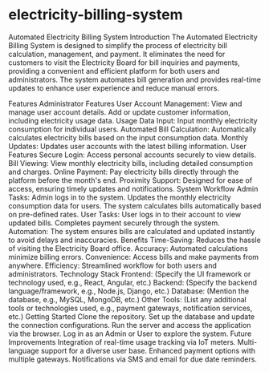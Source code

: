 # electricity-billing-system
Automated Electricity Billing System
Introduction
The Automated Electricity Billing System is designed to simplify the process of electricity bill calculation, management, and payment. It eliminates the need for customers to visit the Electricity Board for bill inquiries and payments, providing a convenient and efficient platform for both users and administrators. The system automates bill generation and provides real-time updates to enhance user experience and reduce manual errors.

Features
Administrator Features
User Account Management:
View and manage user account details.
Add or update customer information, including electricity usage data.
Usage Data Input:
Input monthly electricity consumption for individual users.
Automated Bill Calculation:
Automatically calculates electricity bills based on the input consumption data.
Monthly Updates:
Updates user accounts with the latest billing information.
User Features
Secure Login:
Access personal accounts securely to view details.
Bill Viewing:
View monthly electricity bills, including detailed consumption and charges.
Online Payment:
Pay electricity bills directly through the platform before the month's end.
Proximity Support:
Designed for ease of access, ensuring timely updates and notifications.
System Workflow
Admin Tasks:
Admin logs in to the system.
Updates the monthly electricity consumption data for users.
The system calculates bills automatically based on pre-defined rates.
User Tasks:
User logs in to their account to view updated bills.
Completes payment securely through the system.
Automation:
The system ensures bills are calculated and updated instantly to avoid delays and inaccuracies.
Benefits
Time-Saving: Reduces the hassle of visiting the Electricity Board office.
Accuracy: Automated calculations minimize billing errors.
Convenience: Access bills and make payments from anywhere.
Efficiency: Streamlined workflow for both users and administrators.
Technology Stack
Frontend: (Specify the UI framework or technology used, e.g., React, Angular, etc.)
Backend: (Specify the backend language/framework, e.g., Node.js, Django, etc.)
Database: (Mention the database, e.g., MySQL, MongoDB, etc.)
Other Tools: (List any additional tools or technologies used, e.g., payment gateways, notification services, etc.)
Getting Started
Clone the repository.
Set up the database and update the connection configurations.
Run the server and access the application via the browser.
Log in as an Admin or User to explore the system.
Future Improvements
Integration of real-time usage tracking via IoT meters.
Multi-language support for a diverse user base.
Enhanced payment options with multiple gateways.
Notifications via SMS and email for due date reminders.
